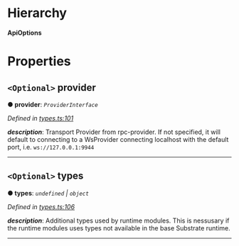 

# Hierarchy

**ApiOptions**

# Properties

<a id="provider"></a>

## `<Optional>` provider

**● provider**: *`ProviderInterface`*

*Defined in [types.ts:101](https://github.com/polkadot-js/api/blob/ea7ecec/packages/api/src/types.ts#L101)*

*__description__*: Transport Provider from rpc-provider. If not specified, it will default to connecting to a WsProvider connecting localhost with the default port, i.e. `ws://127.0.0.1:9944`

___
<a id="types"></a>

## `<Optional>` types

**● types**: *`undefined` | `object`*

*Defined in [types.ts:106](https://github.com/polkadot-js/api/blob/ea7ecec/packages/api/src/types.ts#L106)*

*__description__*: Additional types used by runtime modules. This is nessusary if the runtime modules uses types not available in the base Substrate runtime.

___

